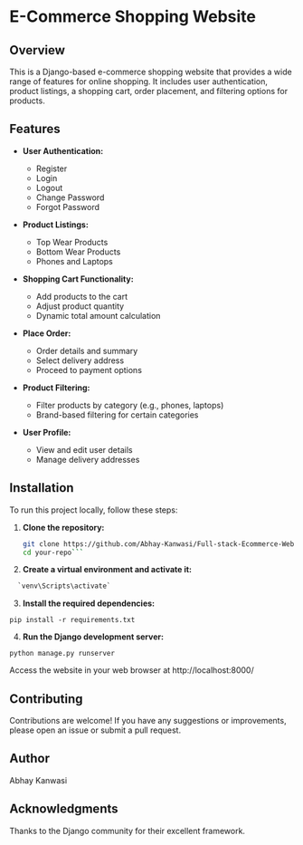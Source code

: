 # E-Commerce Shopping Website

## Overview

This is a Django-based e-commerce shopping website that provides a wide range of features for online shopping. It includes user authentication, product listings, a shopping cart, order placement, and filtering options for products.

## Features

- **User Authentication:**
  - Register
  - Login
  - Logout
  - Change Password
  - Forgot Password

- **Product Listings:**
  - Top Wear Products
  - Bottom Wear Products
  - Phones and Laptops

- **Shopping Cart Functionality:**
  - Add products to the cart
  - Adjust product quantity
  - Dynamic total amount calculation

- **Place Order:**
  - Order details and summary
  - Select delivery address
  - Proceed to payment options

- **Product Filtering:**
  - Filter products by category (e.g., phones, laptops)
  - Brand-based filtering for certain categories

- **User Profile:**
  - View and edit user details
  - Manage delivery addresses

## Installation

To run this project locally, follow these steps:

1. **Clone the repository:**
   ```bash
   git clone https://github.com/Abhay-Kanwasi/Full-stack-Ecommerce-Website
   cd your-repo```

2.  **Create a virtual environment and activate it:**
```python -m venv venv
  `venv\Scripts\activate`
```

3. **Install the required dependencies:**
```
pip install -r requirements.txt
```

4. **Run the Django development server:**
```
python manage.py runserver
```

Access the website in your web browser at http://localhost:8000/

## Contributing
Contributions are welcome! If you have any suggestions or improvements, please open an issue or submit a pull request.

## Author
Abhay Kanwasi

## Acknowledgments
Thanks to the Django community for their excellent framework.
